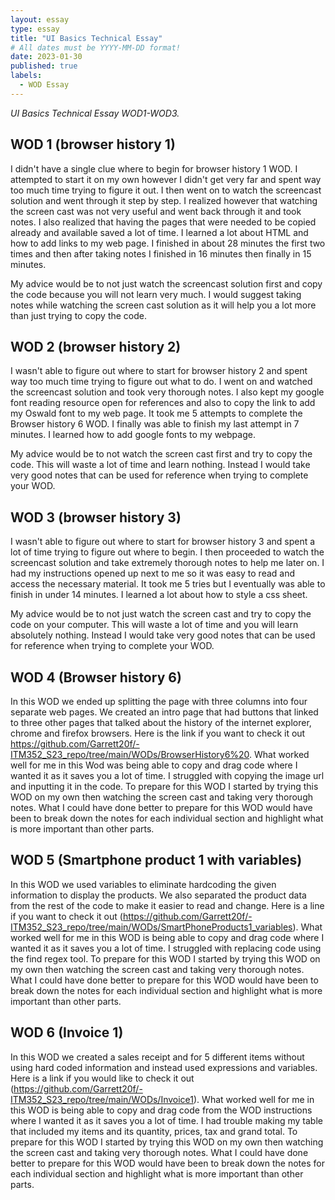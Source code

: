 ```yaml
---
layout: essay
type: essay
title: "UI Basics Technical Essay"
# All dates must be YYYY-MM-DD format!
date: 2023-01-30
published: true
labels:
  - WOD Essay
---
```



*UI Basics Technical Essay WOD1-WOD3.*

## WOD 1 (browser history 1)

I didn't have a single clue where to begin for browser history 1 WOD. I attempted to start it on my own however I didn't get very far and spent way too much time trying to figure it out. I then went on to watch the screencast solution and went through it step by step. I realized however that watching the screen cast was not very useful and went back through it and took notes. I also realized that having the pages that were needed to be copied already and available saved a lot of time. I learned a lot about HTML and how to add links to my web page. I finished in about 28 minutes the first two times and then after taking notes I finished in 16 minutes then finally in 15 minutes. 

My advice would be to not just watch the screencast solution first and copy the code because you will not learn very much. I would suggest taking notes while watching the screen cast solution as it will help you a lot more than just trying to copy the code. 


## WOD 2 (browser history 2)

I wasn't able to figure out where to start for browser history 2 and spent way too much time trying to figure out what to do. I went on and watched the screencast solution and took very thorough notes. I also kept my google font reading resource open for references and also to copy the link to add my Oswald font to my web page. It took me 5 attempts to complete the Browser history 6 WOD. I finally was able to finish my last attempt in 7 minutes. I learned how to add google fonts to my webpage. 

My advice would be to not watch the screen cast first and try to copy the code. This will waste a lot of time and learn nothing. Instead I would take very good notes that can be used for reference when trying to complete your WOD. 

## WOD 3 (browser history 3)

I wasn't able to figure out where to start for browser history 3 and spent a lot of time trying to figure out where to begin. I then proceeded to watch the screencast solution and take extremely thorough notes to help me later on. I had my instructions opened up next to me so it was easy to read and access the necessary material. It took me 5 tries but I eventually was able to finish in under 14 minutes. I learned a lot about how to style a css sheet.  

My advice would be to not just watch the screen cast and try to copy the code on your computer. This will waste a lot of time and you will learn absolutely nothing. Instead I would take very good notes that can be used for reference when trying to complete your WOD. 

## WOD 4 (Browser history 6)

In this WOD we ended up splitting the page with three columns into four separate web pages. We created an intro page that had buttons that linked to three other pages that talked about the history of the internet explorer, chrome and firefox browsers. Here is the link if you want to check it out https://github.com/Garrett20f/-ITM352_S23_repo/tree/main/WODs/BrowserHistory6%20. What worked well for me in this Wod was being able to copy and drag code where I wanted it as it saves you a lot of time. I struggled with copying the image url and inputting it in the code. To prepare for this WOD I started by trying this WOD on my own then watching the screen cast and taking very thorough notes. What I could have done better to prepare for this WOD would have been to break down the notes for each individual section and highlight what is more important than other parts.

## WOD 5 (Smartphone product 1 with variables)

In this WOD we used variables to eliminate hardcoding the given information to display the products. We also separated the product data from the rest of the code to make it easier to read and change. Here is a line if you want to check it out (https://github.com/Garrett20f/-ITM352_S23_repo/tree/main/WODs/SmartPhoneProducts1_variables). What worked well for me in this WOD is being able to copy and drag code where I wanted it as it saves you a lot of time. I struggled with replacing code using the find regex tool. To prepare for this WOD I started by trying this WOD on my own then watching the screen cast and taking very thorough notes. What I could have done better to prepare for this WOD would have been to break down the notes for each individual section and highlight what is more important than other parts.

## WOD 6 (Invoice 1)

In this WOD we created a sales receipt and for 5 different items without using hard coded information and instead used expressions and variables. Here is a link if you would like to check it out (https://github.com/Garrett20f/-ITM352_S23_repo/tree/main/WODs/Invoice1). What worked well for me in this WOD is being able to copy and drag code from the WOD instructions where I wanted it as it saves you a lot of time. I had trouble making my table that included my items and its quantity, prices, tax and grand total. To prepare for this WOD I started by trying this WOD on my own then watching the screen cast and taking very thorough notes. What I could have done better to prepare for this WOD would have been to break down the notes for each individual section and highlight what is more important than other parts.




